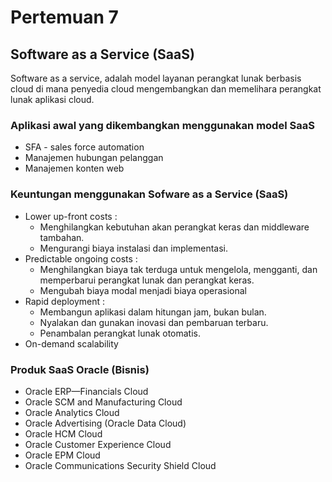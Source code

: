 # Pertemuan 7
## Software as a Service (SaaS)
Software as a service, adalah model layanan perangkat lunak berbasis cloud di mana penyedia cloud mengembangkan dan memelihara perangkat lunak aplikasi cloud.

### Aplikasi awal yang dikembangkan menggunakan model SaaS
- SFA - sales force automation
- Manajemen hubungan pelanggan
- Manajemen konten web

### Keuntungan menggunakan Sofware as a Service (SaaS)
- Lower up-front costs : 
    - Menghilangkan kebutuhan akan perangkat keras dan middleware tambahan.
    - Mengurangi biaya instalasi dan implementasi.
- Predictable ongoing costs : 
    - Menghilangkan biaya tak terduga untuk mengelola, mengganti, dan memperbarui perangkat lunak dan perangkat keras.
    - Mengubah biaya modal menjadi biaya operasional
- Rapid deployment : 
    - Membangun aplikasi dalam hitungan jam, bukan bulan.
    - Nyalakan dan gunakan inovasi dan pembaruan terbaru.
    - Penambalan perangkat lunak otomatis.
- On-demand scalability 

### Produk SaaS Oracle (Bisnis)
- Oracle ERP—Financials Cloud
- Oracle SCM and Manufacturing Cloud
- Oracle Analytics Cloud
- Oracle Advertising (Oracle Data Cloud)
- Oracle HCM Cloud
- Oracle Customer Experience Cloud
- Oracle EPM Cloud
- Oracle Communications Security Shield Cloud